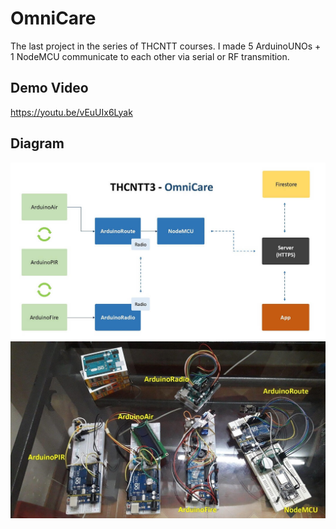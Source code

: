 # OmniCare
The last project in the series of THCNTT courses.
I made 5 ArduinoUNOs + 1 NodeMCU communicate to each other via serial or RF transmition.

## Demo Video
https://youtu.be/vEuUIx6Lyak

## Diagram
![diagram](https://github.com/kai618/omnicare/blob/master/image/schema-board_page-0001.jpg)  
![components](https://github.com/kai618/omnicare/blob/master/image/schema-board_page-0002.jpg)